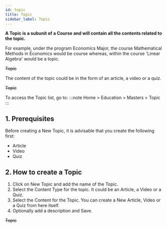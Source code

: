 ```yaml
---
id: topic
title: Topic
sidebar_label: Topic
---
```


**A Topic is a subunit of a Course and will contain all the contents related to the topic.**

For example, under the program Economics Major, the course Mathematical Methods in Economics would be course whereas, within the course 'Linear Algebra' would be a topic.

~~Topic~~

The content of the topic could be in the form of an article, a video or a quiz.

~~Topic~~

To access the Topic list, go to:
:::note
Home > Education > Masters > Topic
:::

## 1. Prerequisites

Before creating a New Topic, it is advisable that you create the following first:

- Article
- Video
- Quiz

## 2. How to create a Topic

1. Click on New Topic and add the name of the Topic.
1. Select the Content Type for the topic. It could be an Article, a Video or a Quiz.
1. Select the Content for the Topic. You can create a New Article, Video or a Quiz from here itself.
1. Optionally add a description and Save.

~~Topic~~
